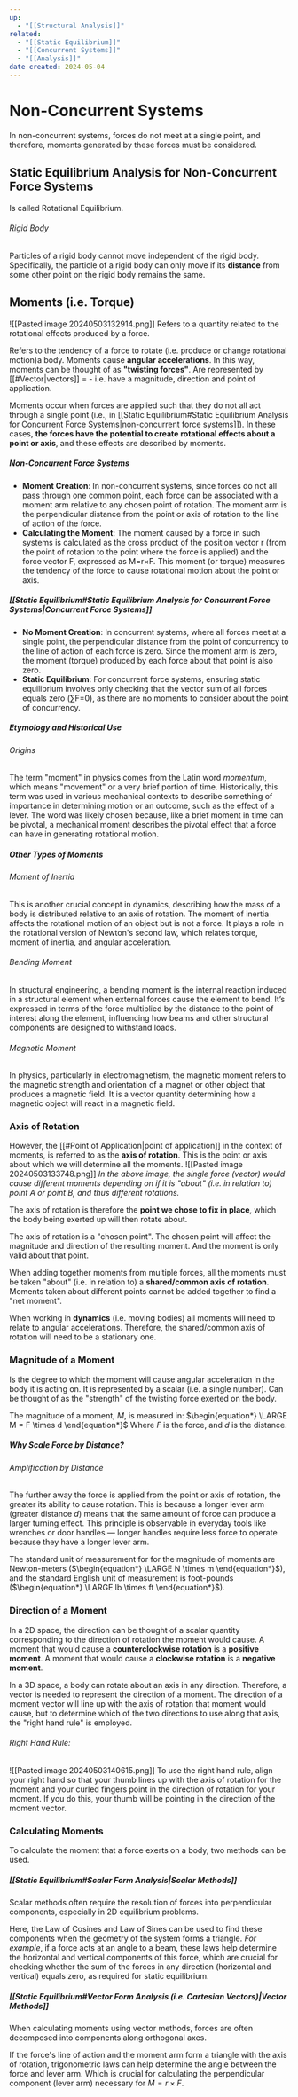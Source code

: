```yaml
---
up:
  - "[[Structural Analysis]]"
related:
  - "[[Static Equilibrium]]"
  - "[[Concurrent Systems]]"
  - "[[Analysis]]"
date created: 2024-05-04
---
```

# Non-Concurrent Systems
In non-concurrent systems, forces do not meet at a single point, and therefore, moments generated by these forces must be considered.
## Static Equilibrium Analysis for Non-Concurrent Force Systems
Is called Rotational Equilibrium.
###### Rigid Body
Particles of a rigid body cannot move independent of the rigid body.
	Specifically, the particle of a rigid body can only move if its **distance** from some other point on the rigid body remains the same. 
## Moments (i.e. Torque)
![[Pasted image 20240503132914.png]]
Refers to a quantity related to the rotational effects produced by a force.

Refers to the tendency of a force to rotate (i.e. produce or change rotational motion)a body.
Moments cause **angular accelerations**.
	In this way, moments can be thought of as **"twisting forces"**.
Are represented by [[#Vector|vectors]] = - i.e. have a magnitude, direction and point of application.

Moments occur when forces are applied such that they do not all act through a single point (i.e., in [[Static Equilibrium#Static Equilibrium Analysis for Concurrent Force Systems|non-concurrent force systems]]).
	In these cases, **the forces have the potential to create rotational effects about a point or axis**, and these effects are described by moments.
##### Non-Concurrent Force Systems
- **Moment Creation**: In non-concurrent systems, since forces do not all pass through one common point, each force can be associated with a moment arm relative to any chosen point of rotation. The moment arm is the perpendicular distance from the point or axis of rotation to the line of action of the force.
- **Calculating the Moment**: The moment caused by a force in such systems is calculated as the cross product of the position vector r (from the point of rotation to the point where the force is applied) and the force vector F, expressed as M=r×F. This moment (or torque) measures the tendency of the force to cause rotational motion about the point or axis.
##### [[Static Equilibrium#Static Equilibrium Analysis for Concurrent Force Systems|Concurrent Force Systems]]
- **No Moment Creation**: In concurrent systems, where all forces meet at a single point, the perpendicular distance from the point of concurrency to the line of action of each force is zero. Since the moment arm is zero, the moment (torque) produced by each force about that point is also zero.
- **Static Equilibrium**: For concurrent force systems, ensuring static equilibrium involves only checking that the vector sum of all forces equals zero (∑F=0), as there are no moments to consider about the point of concurrency.
##### Etymology and Historical Use
###### Origins
The term "moment" in physics comes from the Latin word _momentum_, which means "movement" or a very brief portion of time.
	Historically, this term was used in various mechanical contexts to describe something of importance in determining motion or an outcome, such as the effect of a lever.
		The word was likely chosen because, like a brief moment in time can be pivotal, a mechanical moment describes the pivotal effect that a force can have in generating rotational motion.
##### Other Types of Moments
###### Moment of Inertia
This is another crucial concept in dynamics, describing how the mass of a body is distributed relative to an axis of rotation. The moment of inertia affects the rotational motion of an object but is not a force. It plays a role in the rotational version of Newton's second law, which relates torque, moment of inertia, and angular acceleration.
###### Bending Moment
In structural engineering, a bending moment is the internal reaction induced in a structural element when external forces cause the element to bend. It’s expressed in terms of the force multiplied by the distance to the point of interest along the element, influencing how beams and other structural components are designed to withstand loads.
###### Magnetic Moment
In physics, particularly in electromagnetism, the magnetic moment refers to the magnetic strength and orientation of a magnet or other object that produces a magnetic field. It is a vector quantity determining how a magnetic object will react in a magnetic field.
### Axis of Rotation
However, the [[#Point of Application|point of application]] in the context of moments, is referred to as the **axis of rotation**.
	This is the point or axis about which we will determine all the moments.
![[Pasted image 20240503133748.png]]
*In the above image, the single force (vector) would cause different moments depending on if it is "about" (i.e. in relation to) point $A$ or point $B$, and thus different rotations.*

The axis of rotation is therefore the **point we chose to fix in place**, which the body being exerted up will then rotate about. 

The axis of rotation is a "chosen point".
	The chosen point will affect the magnitude and direction of the resulting moment.
		And the moment is only valid about that point. 

When adding together moments from multiple forces, all the moments must be taken "about" (i.e. in relation to) a **shared/common axis of rotation**.
	Moments taken about different points cannot be added together to find a "net moment".

When working in **dynamics** (i.e. moving bodies) all moments will need to relate to angular accelerations. 
	Therefore, the shared/common axis of rotation will need to be a stationary one. 
### Magnitude of a Moment
Is the degree to which the moment will cause angular acceleration in the body it is acting on. 
	It is represented by a scalar (i.e. a single number).
Can be thought of as the "strength" of the twisting force exerted on the body.

The magnitude of a moment, $M$, is measured in:
	$\begin{equation*} \LARGE M = F \times d \end{equation*}$
Where $F$ is the force, and $d$ is the distance.
##### Why Scale Force by Distance?
###### Amplification by Distance
The further away the force is applied from the point or axis of rotation, the greater its ability to cause rotation. 
	This is because a longer lever arm (greater distance $d$) means that the same amount of force can produce a larger turning effect. 
		This principle is observable in everyday tools like wrenches or door handles — longer handles require less force to operate because they have a longer lever arm.

The standard unit of measurement for for the magnitude of moments are Newton-meters ($\begin{equation*} \LARGE N \times m \end{equation*}$), and the standard English unit of measurement is foot-pounds ($\begin{equation*} \LARGE lb \times ft \end{equation*}$).
### Direction of a Moment
In a 2D space, the direction can be thought of a scalar quantity corresponding to the direction of rotation the moment would cause.
	A moment that would cause a **counterclockwise rotation** is a **positive moment**.
	A moment that would cause a **clockwise rotation** is a **negative moment**.

In a 3D space, a body can rotate about an axis in any direction.
	Therefore, a vector is needed to represent the direction of a moment.
		The direction of a moment vector will line up with the axis of rotation that moment would cause, but to determine which of the two directions to use along that axis, the "right hand rule" is employed.
###### Right Hand Rule:
![[Pasted image 20240503140615.png]]
To use the right hand rule, align your right hand so that your thumb lines up with the axis of rotation for the moment and your curled fingers point in the direction of rotation for your moment. 
	If you do this, your thumb will be pointing in the direction of the moment vector.
### Calculating Moments
To calculate the moment that a force exerts on a body, two methods can be used.
##### [[Static Equilibrium#Scalar Form Analysis|Scalar Methods]]
Scalar methods often require the resolution of forces into perpendicular components, especially in 2D equilibrium problems. 

Here, the Law of Cosines and Law of Sines can be used to find these components when the geometry of the system forms a triangle. 
	*For example*, if a force acts at an angle to a beam, these laws help determine the horizontal and vertical components of this force, which are crucial for checking whether the sum of the forces in any direction (horizontal and vertical) equals zero, as required for static equilibrium.
##### [[Static Equilibrium#Vector Form Analysis (i.e. Cartesian Vectors)|Vector Methods]]
When calculating moments using vector methods, forces are often decomposed into components along orthogonal axes. 

If the force's line of action and the moment arm form a triangle with the axis of rotation, trigonometric laws can help determine the angle between the force and lever arm.
	Which is crucial for calculating the perpendicular component (lever arm) necessary for $M=r×F$.

